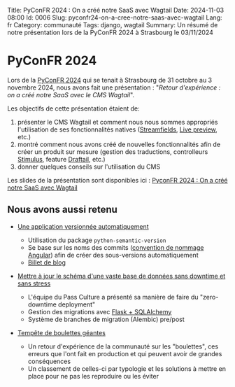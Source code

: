 Title: PyConFR 2024 : On a créé notre SaaS avec Wagtail
Date: 2024-11-03 08:00
Id: 0006
Slug: pyconfr24-on-a-cree-notre-saas-avec-wagtail
Lang: fr
Category: communauté
Tags: django, wagtail
Summary: Un résumé de notre présentation lors de la PyConFR 2024 à Strasbourg le 03/11/2024

# PyConFR 2024

Lors de la [PyConFR 2024](https://www.pycon.fr/2024/) qui se tenait à Strasbourg de 31 octobre au 3 novembre 2024, nous avons fait une présentation : "*Retour d'expérience : on a créé notre SaaS avec le CMS Wagtail*".

Les objectifs de cette présentation étaient de:
1. présenter le CMS Wagtail et comment nous nous sommes appropriés l'utilisation de ses fonctionnalités natives ([Streamfields](https://docs.wagtail.org/en/v2.16.1/topics/streamfield.html), [Live preview](https://docs.wagtail.org/en/v4.0.3/editor_manual/new_pages/previewing_and_submitting_for_moderation.html), etc.)
1. montré comment nous avons créé de nouvelles fonctionnalités afin de créer un produit sur mesure (gestion des traductions, controlleurs [Stimulus](https://docs.wagtail.org/en/stable/contributing/ui_guidelines.html#stimulus), feature [Draftail](https://www.draftail.org/), etc.)
1. donner quelques conseils sur l'utilisation du CMS

Les slides de la présentation sont disponibles ici :
[PyconFR 2024 : On a créé notre SaaS avec Wagtail]({attach}/downloads/pyconfr24-on-a-cree-notre-saas-avec-wagtail.pdf)

## Nous avons aussi retenu

- [Une application versionnée automatiquement](https://www.pycon.fr/2024/fr/talks/short-talk.html#talk-9YNYJQ)
  - Utilisation du package `python-semantic-version`
  - Se base sur les noms des commits ([convention de nommage Angular](https://github.com/angular/angular.js/blob/master/DEVELOPERS.md#commits)) afin de créer des sous-versions automatiquement
  - [Billet de blog](https://rigaudie.fr/article/python/generer-une-application-versionnee-automatiquement-avec-une-release-semantique/)


- [Mettre à jour le schéma d'une vaste base de données sans downtime et sans stress](https://www.pycon.fr/2024/fr/talks/short-talk.html#talk-WQEXVB)
  - L'équipe du Pass Culture a présenté sa manière de faire du "zero-downtime deployment"
  - Gestion des migrations avec [Flask + SQLAlchemy](https://flask-sqlalchemy.readthedocs.io/en/stable/)
  - Système de branches de migration (Alembic) pre/post

- [Tempête de boulettes géantes](https://www.pycon.fr/2024/fr/talks/long-talk.html#talk-7DNDLP)
  - Un retour d'expérience de la communauté sur les "boulettes", ces erreurs que l'ont fait en production et qui peuvent avoir de grandes conséquences
  - Un classement de celles-ci par typologie et les solutions à mettre en place pour ne pas les reproduire ou les éviter
